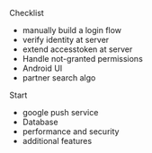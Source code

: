 Checklist
* manually build a login flow
* verify identity at server
* extend accesstoken at server
* Handle not-granted permissions 
* Android UI
* partner search algo


Start
* google push service
* Database
* performance and security
* additional features
